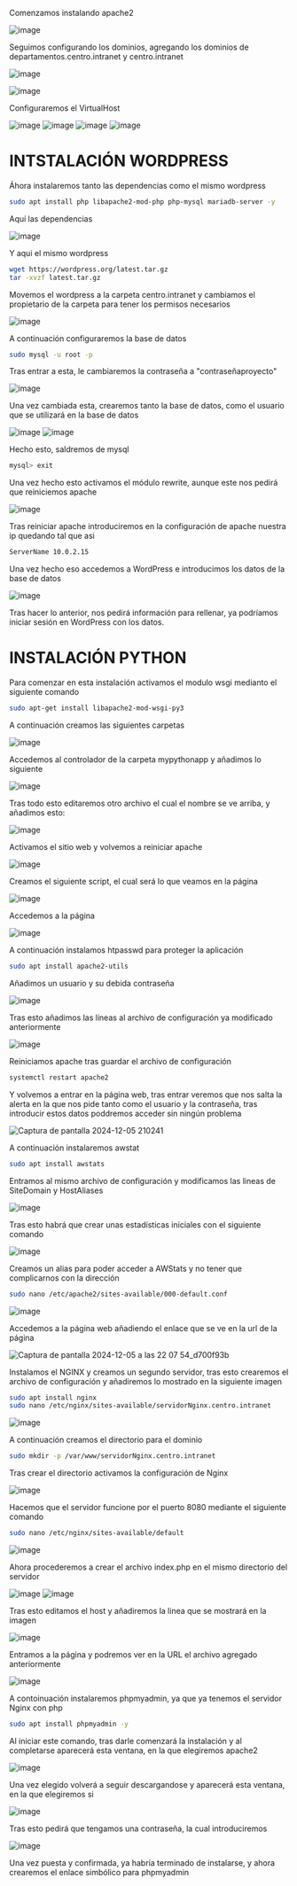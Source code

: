 Comenzamos instalando apache2

![image](https://github.com/user-attachments/assets/8be1d4fb-47f6-4139-a6c1-a8ffb5082479)

Seguimos configurando los dominios, agregando los dominios de departamentos.centro.intranet y centro.intranet

![image](https://github.com/user-attachments/assets/92b6cd5c-9201-49b5-923e-dfb3f048f604)

![image](https://github.com/user-attachments/assets/9e78ee9c-4576-4879-b868-26614082bb23)

Configuraremos el VirtualHost

![image](https://github.com/user-attachments/assets/6ee94dcf-fef4-4134-8f52-74466fb331dd)
![image](https://github.com/user-attachments/assets/c32c208d-9f1c-49c9-a2de-bc36784c0b91)
![image](https://github.com/user-attachments/assets/8c25d12c-a51c-40da-84d5-44afafb970cb)
![image](https://github.com/user-attachments/assets/cba842ed-be7e-4135-a4e4-340d3fd1b1fc)

# INTSTALACIÓN WORDPRESS

Áhora instalaremos tanto las dependencias como el mismo wordpress
```bash
sudo apt install php libapache2-mod-php php-mysql mariadb-server -y
```

Aquí las dependencias

![image](https://github.com/user-attachments/assets/b9cf3cba-d573-40c1-bd93-0936863219f7)

Y aqui el mismo wordpress

```bash
wget https://wordpress.org/latest.tar.gz
tar -xvzf latest.tar.gz
```

Movemos el wordpress a la carpeta centro.intranet y cambiamos el propietario de la carpeta para tener los permisos necesarios

![image](https://github.com/user-attachments/assets/c469aa5f-6ae7-4e77-b070-6cd86a70aceb)

A continuación configuraremos la base de datos
```bash
sudo mysql -u root -p
```
Tras entrar a esta, le cambiaremos la contraseña a "contraseñaproyecto"

![image](https://github.com/user-attachments/assets/9b6185da-5694-4dac-b460-163fdf6ca49d)

Una vez cambiada esta, crearemos tanto la base de datos, como el usuario que se utilizará en la base de datos

![image](https://github.com/user-attachments/assets/7563673e-65c0-40b1-aa6d-d6d596559cc4)
![image](https://github.com/user-attachments/assets/b29bedbd-5c96-40ac-b676-499d55e6c8ee)

Hecho esto, saldremos de mysql
```bash
mysql> exit
```
Una vez hecho esto activamos el módulo rewrite, aunque este nos pedirá que reiniciemos apache

![image](https://github.com/user-attachments/assets/1ce091da-c5c9-455a-99e9-c5be6e6132b1)

Tras reiniciar apache introduciremos en la configuración de apache nuestra ip quedando tal que asi
```bash
ServerName 10.0.2.15
```
Una vez hecho eso accedemos a WordPress e introducimos los datos de la base de datos

![image](https://github.com/user-attachments/assets/bb00c9f5-48ea-4632-ba85-3030287927dd)

Tras hacer lo anterior, nos pedirá información para rellenar, ya podríamos iniciar sesión en WordPress con los datos.

# INSTALACIÓN PYTHON
Para comenzar en esta instalación activamos el modulo wsgi medianto el siguiente comando
```bash
sudo apt-get install libapache2-mod-wsgi-py3
```
A continuación creamos las siguientes carpetas

![image](https://github.com/user-attachments/assets/26ed6044-f187-4b87-b1d3-feb1bfa1bab9)

Accedemos al controlador de la carpeta mypythonapp y añadimos lo siguiente

![image](https://github.com/user-attachments/assets/0c7e3ab1-db54-466c-bf47-7761bfb2c862)

Tras todo esto editaremos otro archivo el cual el nombre se ve arriba, y añadimos esto:

![image](https://github.com/user-attachments/assets/ba77131c-46ad-4e0f-ba8d-430452236330)

Activamos el sitio web y volvemos a reiniciar apache

![image](https://github.com/user-attachments/assets/59fe9e8f-a936-46f8-8f82-e26859cc6509)

Creamos el siguiente script, el cual será lo que veamos en la página

![image](https://github.com/user-attachments/assets/8a1ce5f3-bb25-4730-acb4-a57943b59c00)

Accedemos a la página

![image](https://github.com/user-attachments/assets/f668d955-4080-4b57-9f71-31325b41498a)

A continuación instalamos htpasswd para proteger la aplicación
```bash
sudo apt install apache2-utils
```
Añadimos un usuario y su debida contraseña

![image](https://github.com/user-attachments/assets/50455af2-88e0-42a7-91dc-694dfd353a8c)

Tras esto añadimos las lineas al archivo de configuración ya modificado anteriormente

![image](https://github.com/user-attachments/assets/b5613e9b-d0d4-4fa0-b503-e31b5608a01c)

Reiniciamos apache tras guardar el archivo de configuración
```bash
systemctl restart apache2
```

Y volvemos a entrar en la página web, tras entrar veremos que nos salta la alerta en la que nos pide tanto como el usuario y la contraseña, tras introducir estos datos poddremos acceder sin ningún problema

![Captura de pantalla 2024-12-05 210241](https://github.com/user-attachments/assets/fa324da2-8ffc-4220-868e-7a2f7ea5e630)

A continuación instalaremos awstat
```bash
sudo apt install awstats
```

Entramos al mismo archivo de configuración y modificamos las lineas de SiteDomain y HostAliases

![image](https://github.com/user-attachments/assets/427949bd-aee8-46ff-9f27-054d7573e059)

Tras esto habrá que crear unas estadísticas iniciales con el siguiente comando

![image](https://github.com/user-attachments/assets/c234024c-1b37-494e-8772-19e1905ca718)

Creamos un alias para poder acceder a AWStats y no tener que complicarnos con la dirección 
```bash
sudo nano /etc/apache2/sites-available/000-default.conf
```

![image](https://github.com/user-attachments/assets/2dde6882-9683-4ba5-aba3-27ef19e3b59c)

Accedemos a la página web añadiendo el enlace que se ve en la url de la página

![Captura de pantalla 2024-12-05 a las 22 07 54_d700f93b](https://github.com/user-attachments/assets/e5830997-0fc4-43d8-9488-9a94934d1978)

Instalamos el NGINX y creamos un segundo servidor, tras esto crearemos el archivo de configuración  y añadiremos lo mostrado en la siguiente imagen

```bash
sudo apt install nginx
sudo nano /etc/nginx/sites-available/servidorNginx.centro.intranet
```

![image](https://github.com/user-attachments/assets/e299732b-d3f9-4eef-b863-3f45cf15ebc6)

A continuación creamos el directorio para el dominio

```bash
sudo mkdir -p /var/www/servidorNginx.centro.intranet
```

Tras crear el directorio activamos la configuración de Nginx

![image](https://github.com/user-attachments/assets/27683f2d-c65a-4b97-9673-85f942ffdfb7)

Hacemos que el servidor funcione por el puerto 8080 mediante el siguiente comando 

```bash
sudo nano /etc/nginx/sites-available/default
```

![image](https://github.com/user-attachments/assets/70523851-fabc-4bab-b515-62bae5c322f0)

Ahora procederemos a crear el archivo index.php en el mismo directorio del servidor

![image](https://github.com/user-attachments/assets/f1aa5eee-2b29-47c9-9a55-4af3c30f4325)
![image](https://github.com/user-attachments/assets/f76ec07a-16be-4ea0-adcb-3f02cebb5d61)

Tras esto editamos el host y añadiremos la linea que se mostrará en la imagen

![image](https://github.com/user-attachments/assets/3fc04f0c-4667-4efd-b2a4-9be5861361d8)

Entramos a la página y podremos ver en la URL el archivo agregado anteriormente

![image](https://github.com/user-attachments/assets/6b2ac68a-228e-4b71-a860-a6e8c724b307)

A contoinuación instalaremos phpmyadmin, ya que ya tenemos el servidor Nginx con php

```bash
sudo apt install phpmyadmin -y
```

Al iniciar este comando, tras darle comenzará la instalación y al completarse aparecerá esta ventana, en la que elegiremos apache2

![image](https://github.com/user-attachments/assets/0f429278-5d06-44c7-8e9b-3dd6628bf17d)

Una vez elegido volverá a seguir descargandose y aparecerá esta ventana, en la que elegiremos si

![image](https://github.com/user-attachments/assets/849d6c4f-ca9d-4c65-b6fe-2c2eced4ff1b)

Tras esto pedirá que tengamos una contraseña, la cual introduciremos

![image](https://github.com/user-attachments/assets/174cbceb-34cd-415c-aa42-dd4e309c7325)

Una vez puesta y confirmada, ya habría terminado de instalarse, y ahora crearemos el enlace simbólico para phpmyadmin





